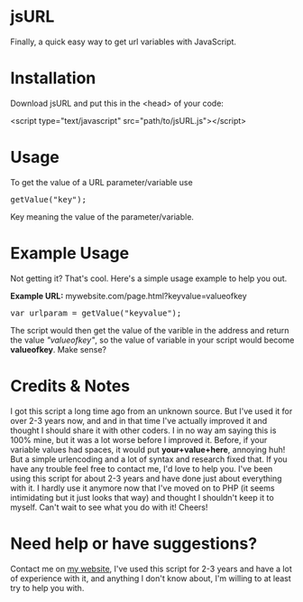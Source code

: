 jsURL
=====

Finally, a quick easy way to get url variables with JavaScript.

Installation
=====

Download jsURL and put this in the &lt;head&gt; of your code:

&lt;script type="text/javascript" src="path/to/jsURL.js"&gt;&lt;/script&gt;

Usage
=====

To get the value of a URL parameter/variable use <pre>getValue("key");</pre>

Key meaning the value of the parameter/variable.

Example Usage
=====

Not getting it? That's cool. Here's a simple usage example to help you out.

<b>Example URL:</b> mywebsite.com/page.html?keyvalue=valueofkey

<pre>var urlparam = getValue("keyvalue");</pre>

The script would then get the value of the varible in the address and return the value <i>"valueofkey"</i>, so the value of variable in your script would become <b>valueofkey</b>. Make sense?

Credits & Notes
=====
I got this script a long time ago from an unknown source. But I've used it for over 2-3 years now, and and in that time I've actually improved it and thought I should share it with other coders. I in no way am saying this is 100% mine, but it was a lot worse before I improved it. Before, if your variable values had spaces, it would put <b>your+value+here</b>, annoying huh! But a simple urlencoding and a lot of syntax and research fixed that. If you have any trouble feel free to contact me, I'd love to help you. I've been using this script for about 2-3 years and have done just about everything with it. I hardly use it anymore now that I've moved on to PHP (it seems intimidating but it just looks that way) and thought I shouldn't keep it to myself. Can't wait to see what you do with it! Cheers!

Need help or have suggestions?
=====
Contact me on <a href="http://brandon-jordan.weebly.com/contact">my website</a>, I've used this script for 2-3 years and have a lot of experience with it, and anything I don't know about, I'm willing to at least try to help you with.
